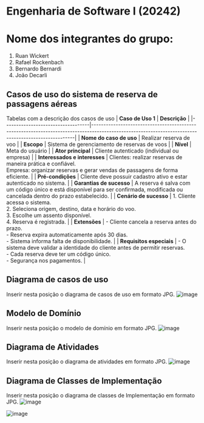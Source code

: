 # Engenharia de Software I (20242)
# Nome dos integrantes do grupo:
1) Ruan Wickert
2) Rafael Rockenbach
3) Bernardo Bernardi
4) João Decarli

## Casos de uso do sistema de reserva de passagens aéreas
Tabelas com a descrição dos casos de uso
| **Caso de Uso 1**                 | **Descrição**                                                                                                                                       |
|-----------------------------------|-----------------------------------------------------------------------------------------------------------------------------------------------------|
| **Nome do caso de uso**           | Realizar reserva de voo                                                                                                                            |
| **Escopo**                        | Sistema de gerenciamento de reservas de voos                                                                                                       |
| **Nível**                         | Meta do usuário                                                                                                                                     |
| **Ator principal**                | Cliente autenticado (individual ou empresa)                                                                                                       |
| **Interessados e interesses**     | Clientes: realizar reservas de maneira prática e confiável.<br>Empresa: organizar reservas e gerar vendas de passagens de forma eficiente.         |
| **Pré-condições**                 | Cliente deve possuir cadastro ativo e estar autenticado no sistema.                                                                               |
| **Garantias de sucesso**          | A reserva é salva com um código único e está disponível para ser confirmada, modificada ou cancelada dentro do prazo estabelecido.                 |
| **Cenário de sucesso**            | 1. Cliente acessa o sistema.<br>2. Seleciona origem, destino, data e horário do voo.<br>3. Escolhe um assento disponível.<br>4. Reserva é registrada. |
| **Extensões**                     | - Cliente cancela a reserva antes do prazo.<br>- Reserva expira automaticamente após 30 dias.<br>- Sistema informa falta de disponibilidade.        |
| **Requisitos especiais**          | - O sistema deve validar a identidade do cliente antes de permitir reservas.<br>- Cada reserva deve ter um código único.<br>- Segurança nos pagamentos. |


## Diagrama de casos de uso
Inserir nesta posição o diagrama de casos de uso em formato JPG.
![image](https://github.com/user-attachments/assets/c5d06f7e-5ebf-4514-92a8-298d01401226)

## Modelo de Domínio
Inserir nesta posição o modelo de domínio em formato JPG.
![image]([https://github.com/user-attachments/assets/52fb0710-b1e1-4c2d-bd71-c4e09b8535fd](https://www.planttext.com/api/plantuml/png/VLNDQXmn3BuFp3kOlGJQxDBIsn12DjiMIg6K9FIkZhKJ5ziojcS9BNsOqaEVe4-mBrPv_dPsPjAzhD4dMv-aJvgR4C77skWykn0x3I5W4CuhMoe7AWX98gWGqK2UbGbc9uKselYHPu9_BqNfzeMuZtodwas-cbei6PpQ94Ju1A5KXX-aGho5Y3t60PMUNYXHrnhypAmaIBp3e2GoRvZYzNu9-vbdVKhlZFCOO9IITT-MCkWSfr14ZNkok2CR8MLo3ZUvF8ErtEUC5tbo6kWFOvuaLKMTUQcyvqLz9C-M1wvtR-7knphqDyNL5UY87YHS2jnZL8VcM8BbqlFn-hg_U03TCV_0OgZGyrsf82IF4UClH5EsR9eo9QygD3F-6AAoC-UKX5Tq3np_F9aEsJrY1LDCieWX2U2Z6IYVCTsY9mk7aQwZShFW7Yj-oDFTzdRMIN3GTdFBGyI23ik1FYjDaVuxFal3Ocl336yz7cRGCsCn6Q4n1QYWcRaJ2uEH90t0I15EFLsAhwJP8Id1n-DlEkd0WK_I26CTcEElfuruSoOMyWyKWUcyrmJnL4uq_7IWpiwNqN2GGDpzNdODeK5N5uBBIzp8uv_ZNzvL37eK44JPBgyywnVKwlLAhDVyjzcyM0spKt1GrkvttcVzs2yvvbbo1McKJGrdx_w1mNlLg3kzjqUFwy1QIuOHFcYg47LKRT29IwU6GhXq05wtZlnYi5FJ2i5rXhOOTroWKd6K5iBWa6kZvrLujTdmgK-Pun5NsA6Fl1QJGc_GokOpy0y0))

## Diagrama de Atividades
Inserir nesta posição o diagrama de atividades em formato JPG.
![image](https://github.com/user-attachments/assets/e18391d4-530b-4012-9952-1f0357782732)

## Diagrama de Classes de Implementação
 Inserir nesta posição o diagrama de classes de Implementação em formato JPG.
![image](https://github.com/user-attachments/assets/501e4f67-2f1e-402b-b54e-44956731630a)

![image](https://github.com/user-attachments/assets/9041d4c8-7ec5-47c7-a285-ebd9906ca79e)
